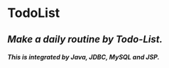 # TodoList

## _Make a daily routine by Todo-List._
#### _This is integrated by Java, JDBC, MySQL and JSP._
